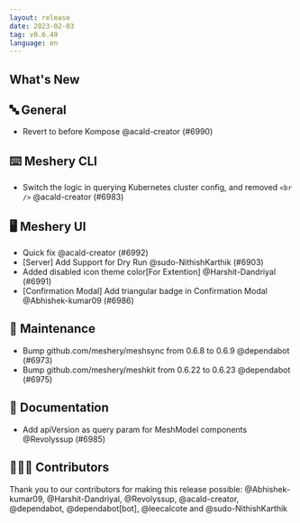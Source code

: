 ```yaml
---
layout: release
date: 2023-02-03
tag: v0.6.49
language: en
---
```


## What's New
## 🔤 General
- Revert to before Kompose @acald-creator (#6990)

## ⌨️ Meshery CLI

- Switch the logic in querying Kubernetes cluster config, and removed `<br />` @acald-creator (#6983)

## 🖥 Meshery UI

- Quick fix @acald-creator (#6992)
- [Server] Add Support for Dry Run @sudo-NithishKarthik (#6903)
- Added disabled icon theme color[For Extention] @Harshit-Dandriyal (#6991)
- [Confirmation Modal] Add triangular badge in Confirmation Modal @Abhishek-kumar09 (#6986)

## 🧰 Maintenance

- Bump github.com/meshery/meshsync from 0.6.8 to 0.6.9 @dependabot (#6973)
- Bump github.com/meshery/meshkit from 0.6.22 to 0.6.23 @dependabot (#6975)

## 📖 Documentation

- Add apiVersion as query param for MeshModel components @Revolyssup (#6985)

## 👨🏽‍💻 Contributors

Thank you to our contributors for making this release possible:
@Abhishek-kumar09, @Harshit-Dandriyal, @Revolyssup, @acald-creator, @dependabot, @dependabot[bot], @leecalcote and @sudo-NithishKarthik

